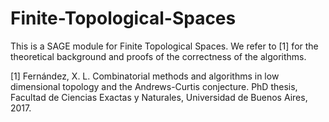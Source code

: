 # Finite-Topological-Spaces

This is a SAGE module for Finite Topological Spaces.
We refer to [1] for the theoretical background and proofs of the correctness of the algorithms.

[1] Fernández, X. L.
Combinatorial methods and algorithms in low dimensional topology and the Andrews-Curtis conjecture.
PhD thesis, Facultad de Ciencias Exactas y Naturales, Universidad de
Buenos Aires, 2017.
